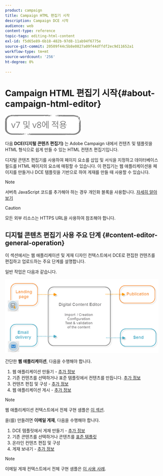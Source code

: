 ```yaml
---
product: campaign
title: Campaign HTML 편집기 시작
description: Campaign DCE 시작
audience: web
content-type: reference
topic-tags: editing-html-content
exl-id: f5d65e89-6b18-482b-97d8-11ab94f6775e
source-git-commit: 20509f44c5b8e0827a09f44dffdf2ec9d11652a1
workflow-type: tm+mt
source-wordcount: '256'
ht-degree: 0%

---
```


# Campaign HTML 편집기 시작{#about-campaign-html-editor}

![](../../assets/common.svg)

다음 **DCE(디지털 콘텐츠 편집기)** 는 Adobe Campaign 내에서 컨텐츠 및 템플릿을 HTML 형식으로 쉽게 만들 수 있는 HTML 컨텐츠 편집기입니다.

디지털 콘텐츠 편집기를 사용하여 페이지 요소를 삽입 및 서식을 지정하고 데이터베이스 필드를 HTML 페이지의 요소에 매핑할 수 있습니다. 이 편집기는 웹 애플리케이션용 페이지를 만들거나 DCE 템플릿을 기반으로 하여 게재를 만들 때 사용할 수 있습니다.

>[!NOTE]
>
>서버측 JavaScript 코드를 추가해야 하는 경우 개인화 블록을 사용합니다. [자세히 알아보기](../../delivery/using/personalization-blocks.md)

>[!CAUTION]
>
>모든 외부 리소스는 HTTPS URL을 사용하여 참조해야 합니다.

## 디지털 콘텐츠 편집기 사용 주요 단계 {#content-editor-general-operation}

이 섹션에서는 웹 애플리케이션 및 게재 디자인 컨텍스트에서 DCE로 편집한 컨텐츠를 편집하고 업로드하는 주요 단계를 설명합니다.

일반 작업은 다음과 같습니다.

![](assets/dce_schema.png)

간단한 **웹 애플리케이션**, 다음을 수행해야 합니다.

1. 웹 애플리케이션 만들기 - [추가 정보](creating-a-landing-page.md)
1. 기존 컨텐츠를 선택하거나 표준 템플릿에서 컨텐츠를 만듭니다. [추가 정보](template-management.md)
1. 컨텐츠 편집 및 구성 - [추가 정보](editing-content.md)
1. 웹 애플리케이션 게시 - [추가 정보](creating-a-landing-page.md#step-3---publishing-content)

>[!NOTE]
>
>웹 애플리케이션 컨텍스트에서 전체 구현 샘플은  [이 섹션](creating-a-landing-page.md).

을(를) 만들려면 **이메일 게재**, 다음을 수행해야 합니다.

1. DCE 템플릿에서 게재 만들기 - [추가 정보](use-case--creating-an-email-delivery.md)
1. 기존 콘텐츠를 선택하거나 콘텐츠를 [표준 템플릿](template-management.md)
1. 온라인 컨텐츠 편집 및 구성
1. 게재 보내기 - [추가 정보](../../delivery/using/steps-about-delivery-creation-steps.md)

>[!NOTE]
>
>이메일 게재 컨텍스트에서 전체 구현 샘플은 [이 사용 사례](use-case--creating-an-email-delivery.md).
